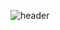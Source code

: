 ![header](https://capsule-render.vercel.app/api?type=Rect&color=0:4D80FF,100:95F0B2&fontColor=212121&height=300&section=header&text=Hamin's%20Page&fontSize=90)
